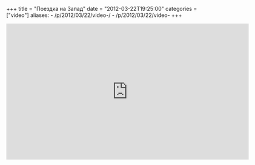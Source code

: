 +++
title = "Поездка на Запад"
date = "2012-03-22T19:25:00"
categories = ["video"]
aliases:
    - /p/2012/03/22/video-/
    - /p/2012/03/22/video-
+++


<iframe width="640" height="360" src="https://www.youtube.com/embed/tV9DRvqp88Y?rel=0" frameborder="0" allowfullscreen></iframe>